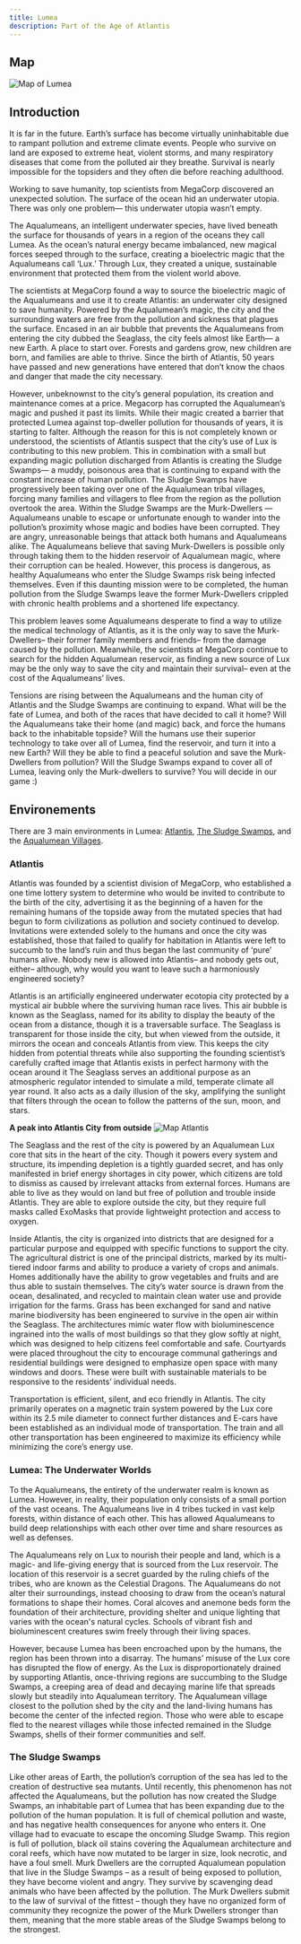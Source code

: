 ```yaml
---
title: Lumea
description: Part of the Age of Atlantis
---
```


## Map 
![Map of Lumea](../../../assets/lumea/lumea.png)

## Introduction
It is far in the future. Earth’s surface has become virtually uninhabitable due to rampant pollution and extreme climate events. People who survive on land are exposed to extreme heat, violent storms, and many respiratory diseases that come from the polluted air they breathe. Survival is nearly impossible for the topsiders and they often die before reaching adulthood. 

Working to save humanity, top scientists from MegaCorp discovered an unexpected solution. The surface of the ocean hid an underwater utopia. There was only one problem— this underwater utopia wasn’t empty. 

The Aqualumeans, an intelligent underwater species, have lived beneath the surface for thousands of years in a region of the oceans they call Lumea. As the ocean’s natural energy became imbalanced, new magical forces seeped through to the surface, creating a bioelectric magic that the Aqualumeans call ‘Lux.’ Through Lux, they created a unique, sustainable environment that protected them from the violent world above. 

The scientists at MegaCorp found a way to source the bioelectric magic of the Aqualumeans and use it to create Atlantis: an underwater city designed to save humanity. Powered by the Aqualumean’s magic, the city and the surrounding waters are free from the pollution and sickness that plagues the surface. Encased in an air bubble that prevents the Aqualumeans from entering the city dubbed the Seaglass, the city feels almost like Earth— a new Earth. A place to start over. Forests and gardens grow, new children are born, and families are able to thrive. Since the birth of Atlantis, 50 years have passed and new generations have entered that don’t know the chaos and danger that made the city necessary. 

However, unbeknownst to the city’s general population, its creation and maintenance comes at a price. Megacorp has corrupted the Aqualumean’s magic and pushed it past its limits. While their magic created a barrier that protected Lumea against top-dweller pollution for thousands of years, it is starting to falter. Although the reason for this is not completely known or understood, the scientists of Atlantis suspect that the city’s use of Lux is contributing to this new problem. This in combination with a small but expanding magic pollution discharged from Atlantis is creating the Sludge Swamps— a muddy, poisonous area that is continuing to expand with the constant increase of human pollution. The Sludge Swamps have progressively been taking over one of the Aqualumean tribal villages, forcing many families and villagers to flee from the region as the pollution overtook the area. Within the Sludge Swamps are the Murk-Dwellers — Aqualumeans unable to escape or unfortunate enough to wander into the pollution’s proximity whose magic and bodies have been corrupted. They are angry, unreasonable beings that attack both humans and Aqualumeans alike. The Aqualumeans believe that saving Murk-Dwellers is possible only through taking them to the hidden reservoir of Aqualumean magic, where their corruption can be healed. However, this process is dangerous, as healthy Aqualumeans who enter the Sludge Swamps risk being infected themselves. Even if this daunting mission were to be completed, the human pollution from the Sludge Swamps leave the former Murk-Dwellers crippled with chronic health problems and a shortened life expectancy.

This problem leaves some Aqualumeans desperate to find a way to utilize the medical technology of Atlantis, as it is the only way to save the Murk-Dwellers– their former family members and friends– from the damage caused by the pollution. Meanwhile, the scientists at MegaCorp continue to search for the hidden Aqualumean reservoir, as finding a new source of Lux may be the only way to save the city and maintain their survival– even at the cost of the Aqualumeans’ lives.

Tensions are rising between the Aqualumeans and the human city of Atlantis and the Sludge Swamps are continuing to expand. What will be the fate of Lumea, and both of the races that have decided to call it home? Will the Aqualumeans take their home (and magic) back, and force the humans back to the inhabitable topside? Will the humans use their superior technology to take over all of Lumea, find the reservoir, and turn it into a new Earth? Will they be able to find a peaceful solution and save the Murk-Dwellers from pollution?  Will the Sludge Swamps expand to cover all of Lumea, leaving only the Murk-dwellers to survive? You will decide in our game :)


## Environements
There are 3 main environments in Lumea: [Atlantis](#atlantis), [The Sludge Swamps](#the-sludge-swamps), and the [Aqualumean Villages](#lumea-the-underwater-worlds).

### Atlantis
Atlantis was founded by a scientist division of MegaCorp, who established a one time lottery system to determine who would be invited to contribute to the birth of the city, advertising it as the beginning of a haven for the remaining humans of the topside away from the mutated species that had begun to form civilizations as pollution and society continued to develop. Invitations were extended solely to the humans and once the city was established, those that failed to qualify for habitation in Atlantis were left to succumb to the land’s ruin and thus began the last community of ‘pure’ humans alive. Nobody new is allowed into Atlantis– and nobody gets out, either– although, why would you want to leave such a harmoniously engineered society?

Atlantis is an artificially engineered underwater ecotopia city protected by a mystical air bubble where the surviving human race lives. This air bubble is known as the Seaglass, named for its ability to display the beauty of the ocean from a distance, though it is a traversable surface. The Seaglass is transparent for those inside the city, but when viewed from the outside, it mirrors the ocean and conceals Atlantis from view. This keeps the city hidden from potential threats while also supporting the founding scientist’s carefully crafted image that Atlantis exists in perfect harmony with the ocean around it  The Seaglass serves an additional purpose as an atmospheric regulator intended to simulate a mild, temperate climate all year round. It also acts as a daily illusion of the sky, amplifying the sunlight that filters through the ocean to follow the patterns of the sun, moon, and stars.

**A peak into Atlantis City from outside**
![Map Atlantis](../../../assets/lumea/atlantis.png)

The Seaglass and the rest of the city is powered by an Aqualumean Lux core that sits in the heart of the city. Though it powers every system and structure, its impending depletion is a tightly guarded secret, and has only manifested in brief energy shortages in city power, which citizens are told to dismiss as caused by irrelevant attacks from external forces. Humans are able to live as they would on land but free of pollution and trouble inside Atlantis. They are able to explore outside the city, but they require full masks called ExoMasks that provide lightweight protection and access to oxygen.

Inside Atlantis, the city is organized into districts that are designed for a particular purpose and equipped with specific functions to support the city. The agricultural district is one of the principal districts, marked by its multi-tiered indoor farms and ability to produce a variety of crops and animals. Homes additionally have the ability to grow vegetables and fruits and are thus able to sustain themselves. The city’s water source is drawn from the ocean, desalinated, and recycled to maintain clean water use and provide irrigation for the farms. Grass has been exchanged for sand and native marine biodiversity has been engineered to survive in the open air within the Seaglass. The architectures mimic water flow with bioluminescence ingrained into the walls of most buildings so that they glow softly at night, which was designed to help citizens feel comfortable and safe. Courtyards were placed throughout the city to encourage communal gatherings and residential buildings were designed to emphasize open space with many windows and doors. These were built with sustainable materials to be responsive to the residents’ individual needs.

Transportation is efficient, silent, and eco friendly in Atlantis. The city primarily operates on a magnetic train system powered by the Lux core within its 2.5 mile diameter to connect further distances and E-cars have been established as an individual mode of transportation. The train and all other transportation has been engineered to maximize its efficiency while minimizing the core’s energy use. 


### Lumea: The Underwater Worlds
To the Aqualumeans, the entirety of the underwater realm is known as Lumea. However, in reality, their population only consists of a small portion of the vast oceans. The Aqualumeans live in 4 tribes tucked in vast kelp forests, within distance of each other. This has allowed Aqualumeans to build deep relationships with each other over time and share resources as well as defenses.

The Aqualumeans rely on Lux to nourish their people and land, which is a magic- and life-giving energy that is sourced from the Lux reservoir. The location of this reservoir is a secret guarded by the ruling chiefs of the tribes, who are known as the Celestial Dragons. The Aqualumeans do not alter their surroundings, instead choosing to draw from the ocean’s natural formations to shape their homes. Coral alcoves and anemone beds form the foundation of their architecture, providing shelter and unique lighting that varies with the ocean's natural cycles. Schools of vibrant fish and bioluminescent creatures swim freely through their living spaces.

However, because Lumea has been encroached upon by the humans, the region has been thrown into a disarray. The humans’ misuse of the Lux core has disrupted the flow of energy. As the Lux is disproportionately drained by supporting Atlantis, once-thriving regions are succumbing to the Sludge Swamps, a creeping area of dead and decaying marine life that spreads slowly but steadily into Aqualumean territory. The Aqualumean village closest to the pollution shed by the city and the land-living humans has become the center of the infected region. Those who were able to escape fled to the nearest villages while those infected remained in the Sludge Swamps, shells of their former communities and self.

### The Sludge Swamps
Like other areas of Earth, the pollution’s corruption of the sea has led to the creation of destructive sea mutants. Until recently, this phenomenon has not affected the Aqualumeans, but the pollution has now created the Sludge Swamps, an inhabitable part of Lumea that has been expanding due to the pollution of the human population. It is full of chemical pollution and waste, and has negative health consequences for anyone who enters it. One village had to evacuate to escape the oncoming Sludge Swamp. This region is full of pollution, black oil stains covering the Aqualumean architecture and coral reefs, which have now mutated to be larger in size, look necrotic, and have a foul smell. Murk Dwellers are the corrupted Aqualumean population that live in the Sludge Swamps – as a result of being exposed to pollution, they have become violent and angry. They survive by scavenging dead animals who have been affected by the pollution. The Murk Dwellers submit to the law of survival of the fittest – though they have no organized form of community they recognize the power of the Murk Dwellers stronger than them, meaning that the more stable areas of the Sludge Swamps belong to the strongest.


